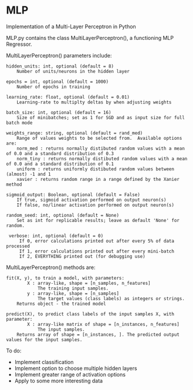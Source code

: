 # MLP
Implementation of a Multi-Layer Perceptron in Python

MLP.py contains the class MultiLayerPerceptron(), a functioning MLP Regressor.

MultiLayerPerceptron() parameters include:

    hidden_units: int, optional (default = 8)
        Number of units/neurons in the hidden layer
        
    epochs = int, optional (default = 1000)
        Number of epochs in training
        
    learning_rate: float, optional (default = 0.01)
        Learning-rate to multiplty deltas by when adjusting weights
        
    batch_size: int, optional (default = 16) 
        Size of minibatches; set as 1 for SGD and as input size for full batch mode
    
    weights_range: string, optional (default = rand_med) 
        Range of values weights to be selected from.  Available options are:
        norm_med : returns normally distibuted random values with a mean of 0.0 and a standard distribution of 0.3 
        norm_tiny : returns normally distibuted random values with a mean of 0.0 and a standard distribution of 0.1
        uniform : returns uniformly distibuted random values between (almost) -1 and 1 
        xavier : returns random range in a range defined by the Xanier method
        
    sigmoid_output: Boolean, optional (default = False)
        If true, sigmoid activation performed on output neuron(s)
        If false, no/linear activation performed on output neuron(s)
        
    random_seed: int, optional (default = None)
        Set as int for replicable results; leave as default 'None' for random.
        
     verbose: int, optional (default = 0)
         If 0, error calculations printed out after every 5% of data processed
         If 1, error calculations printed out after every mini-batch
         If 2, EVERYTHING printed out (for debugging use)
         
MultiLayerPerceptron() methods are:
         
    fit(X, y), to train a model, with parameters:
            X : array-like, shape = [n_samples, n_features]
                The training input samples. 
            y : array-like, shape = [n_samples] 
                The target values (class labels) as integers or strings.            
        Returns object - the trained model
            
    predict(X), to predict class labels of the input samples X, with parameter:
            X : array-like matrix of shape = [n_instances, n_features]
                The input samples. 
        Returns array of shape = [n_instances, ]. The predicted output values for the input samples. 

         
To do:
 * Implement classification
 * Implement option to choose multiple hidden layers
 * Implement greater range of activation options
 * Apply to some more interesting data
